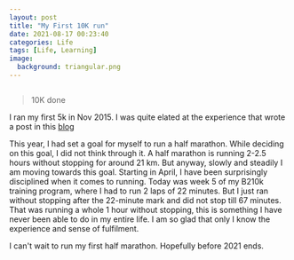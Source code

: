 ```yaml
---
layout: post
title: "My First 10K run"
date: 2021-08-17 00:23:40
categories: Life
tags: [Life, Learning]
image:
  background: triangular.png
---
```


<img src="https://i.imgur.com/auQmcxL.jpg" alt="">

> 10K done

I ran my first 5k in Nov 2015. I was quite elated at the experience that wrote a post in this <a href="https://yogeshpandey.in/life/Graduating-C25k/">blog</a>

This year, I had set a goal for myself to run a half marathon. While deciding on this goal, I did not think through it. A half marathon is running 2-2.5 hours without stopping for around 21 km. But anyway, slowly and steadily I am moving towards this goal. Starting in April, I have been surprisingly disciplined when it comes to running. Today was week 5 of my B210k training program, where I had to run 2 laps of 22 minutes. But I just ran without stopping after the 22-minute mark and did not stop till 67 minutes. That was running a whole 1 hour without stopping, this is something I have never been able to do in my entire life. I am so glad that only I know the experience and sense of fulfilment.

I can't wait to run my first half marathon. Hopefully before 2021 ends.
